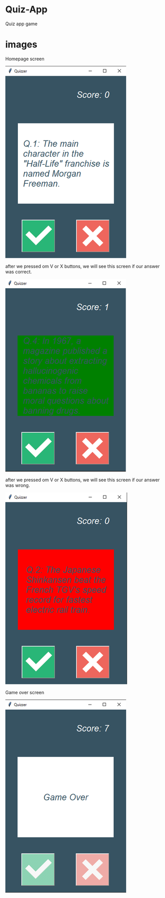 # Quiz-App
Quiz app game 



# images 

Homepage screen 

![](images/first_question.png)


after we pressed om V or X buttons, we will see this screen if our answer was correct.


![](images/correct_answer.png)


after we pressed om V or X buttons, we will see this screen if our answer was wrong.

![](images/wrong_answer.png)


Game over screen


![](images/game_over.png)
